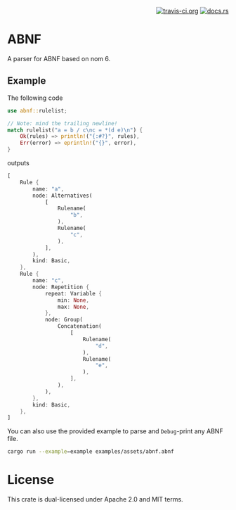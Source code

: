 <p align="right">
  <a href="https://travis-ci.org/duesee/abnf"><img src="https://travis-ci.org/duesee/abnf.svg?branch=master" title="travis-ci.org"/></a>
  <a href="https://docs.rs/abnf"><img src="https://img.shields.io/badge/documentation-docs.rs-informational" title="docs.rs"/></a>
</p>

# ABNF

A parser for ABNF based on nom 6.

## Example

The following code

```rust
use abnf::rulelist;

// Note: mind the trailing newline!
match rulelist("a = b / c\nc = *(d e)\n") {
    Ok(rules) => println!("{:#?}", rules),
    Err(error) => eprintln!("{}", error),
}
```

outputs

```rust
[
    Rule {
        name: "a",
        node: Alternatives(
            [
                Rulename(
                    "b",
                ),
                Rulename(
                    "c",
                ),
            ],
        ),
        kind: Basic,
    },
    Rule {
        name: "c",
        node: Repetition {
            repeat: Variable {
                min: None,
                max: None,
            },
            node: Group(
                Concatenation(
                    [
                        Rulename(
                            "d",
                        ),
                        Rulename(
                            "e",
                        ),
                    ],
                ),
            ),
        },
        kind: Basic,
    },
]
```

You can also use the provided example to parse and `Debug`-print any ABNF file.

```sh
cargo run --example=example examples/assets/abnf.abnf
```

# License

This crate is dual-licensed under Apache 2.0 and MIT terms.
